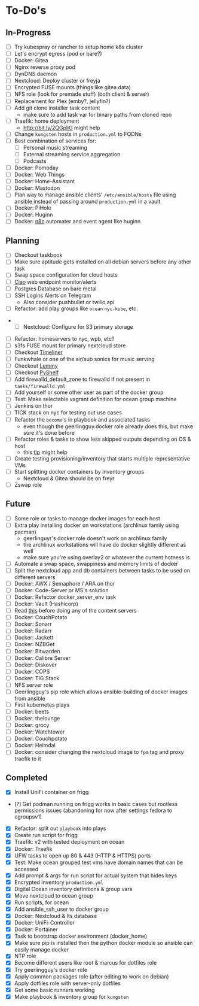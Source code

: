 To-Do's
=======

In-Progress
-----------

- [ ] Try kubespray or rancher to setup home k8s cluster
- [ ] Let's encrypt egress (pod or bare?)
- [ ] Docker: Gitea
- [ ] Nginx reverse proxy pod
- [ ] DynDNS daemon
- [ ] Nextcloud: Deploy cluster or freyja
- [ ] Encrypted FUSE mounts (things like gitea data)
- [ ] NFS role (look for premade stuff) (both client & server)
- [ ] Replacement for Plex (emby?, jellyfin?)
- [ ] Add git clone installer task content
    - make sure to add task var for binary paths from cloned repo
- [ ] Traefik: home deployment
    - http://bit.ly/2QGpliG might help
- [ ] Change `kungsten` hosts in `production.yml` to FQDNs
- [ ] Best combination of services for:
  - [ ] Personal music streaming
  - [ ] External streaming service aggregation
  - [ ] Podcasts
- [ ] Docker: Pomoday
- [ ] Docker: Web Things
- [ ] Docker: Home-Assistant
- [ ] Docker: Mastodon
- [ ] Plan way to manage ansible clients' `/etc/ansible/hosts` file using ansible instead of passing around `production.yml` in a vault
- [ ] Docker: PiHole
- [ ] Docker: Huginn
- [ ] Docker: [n8n](http://bit.ly/37uf14l) automater and event agent like huginn

Planning
--------

- [ ] Checkout taskbook
- [ ] Make sure aptitude gets installed on all debian servers before any other task
- [ ] Swap space configuration for cloud hosts
- [ ] [Ciao](http://bit.ly/37v7Cl4) web endpoint monitor/alerts
- [ ] Postgres Database on bare metal
- [ ] SSH Logins Alerts on Telegram
    - Also consider pushbullet or twilio api
- [ ] Refactor: add play groups like `ocean` `nyc-kube`, etc.
- - [ ] Nextcloud: Configure for S3 primary storage
- [ ] Refactor: homeservers to nyc, wpb, etc?
- [ ] s3fs FUSE mount for primary nextcloud store
- [ ] Checkout [Timeliner](http://bit.ly/2tpYnE0)
- [ ] Funkwhale or one of the air/sub sonics for music serving
- [ ] Checkout [Lemmy](http://bit.ly/36gYpgf)
- [ ] Checkout [PyShelf](http://bit.ly/2MM8r1e)
- [ ] Add firewalld_default_zone to firewalld if not present in `tasks/firewalld.yml`
- [ ] Add yourself or some other user as part of the docker group
- [ ] Test: Make selectable vagrant definition for ocean group machine
- [ ] Jenkins on thor
- [ ] TICK stack on nyc for testing out use cases
- [ ] Refactor the `become`'s in playbook and associated tasks
    - even though the geerlingguy.docker role already does this, but make sure it's done before
- [ ] Refactor roles & tasks to show less skipped outputs depending on OS & host
    - this [tip](http://bit.ly/2HGIZaV) might help
- [ ] Create testing provisioning/inventory that starts multiple representative VMs
- [ ] Start splitting docker containers by inventory groups
    - Nextcloud & Gitea should be on freyr
- [ ] Zswap role

Future
------

- [ ] Some role or tasks to manage docker images for each host
- [ ] Extra play installing docker on workstations (archlinux family using pacman)
    - geerlinguyr's docker role doesn't work on archlinux family
    - the archlinux workstations will have do docker slightly different as well
    - make sure you're using overlay2 or whatever the current hotness is
- [ ] Automate a swap space, swappiness and memory limits of docker
- [ ] Split the nextcloud app and db containers between tasks to be used on different servers
- [ ] Docker: AWX / Semaphore / ARA on thor
- [ ] Docker: Code-Server or MS's solution
- [ ] Docker: Refactor docker_server_env task
- [ ] Docker: Vault (Hashicorp)
- [ ] Read [this](http://bit.ly/35hFG2T) before doing any of the content servers
- [ ] Docker: CouchPotato
- [ ] Docker: Sonarr
- [ ] Docker: Radarr
- [ ] Docker: Jackett
- [ ] Docker: NZBGet
- [ ] Docker: Bitwarden
- [ ] Docker: Calibre Server
- [ ] Docker: Diskover
- [ ] Docker: COPS
- [ ] Docker: TIG Stack
- [ ] NFS server role
- [ ] Geerlingguy's pip role which allows ansible-building of docker images from ansible
- [ ] First kubernetes plays
- [ ] Docker: beets
- [ ] Docker: thelounge
- [ ] Docker: grocy
- [ ] Docker: Watchtower
- [ ] Docker: Couchpotato
- [ ] Docker: Heimdal
- [ ] Docker: consider changing the nextcloud image to `fpm` tag and proxy traefik to it

Completed
---------

- [x] Install UniFi container on frigg
- [?] Get podman running on frigg works in basic cases but rootless permissions issues (abandoning for now after settings fedora to cgroupsv1)
- [x] Refactor: split out `playbook` into plays
- [x] Create run script for frigg
- [x] Traefik: v2 with tested deployment on ocean
- [x] Docker: Traefik
- [x] UFW tasks to open up 80 & 443 (HTTP & HTTPS) ports
- [x] Test: Make ocean grouped test vms have domain names that can be accessed
- [x] Add prompt & args for run script for actual system that hides keys
- [x] Encrypted inventory `production.yml`
- [x] Digital Ocean inventory definitions & group vars
- [x] Move nextcloud to ocean group
- [x] Run scripts, for ocean
- [x] Add ansible_ssh_user to docker group
- [x] Docker: Nextcloud & Its database
- [x] Docker: UniFi-Controller
- [x] Docker: Portainer
- [x] Task to bootstrap docker environment (docker_home)
- [x] Make sure pip is installed then the python docker module so ansible can easily manage docker
- [x] NTP role
- [x] Become different users like root & marcus for dotfiles role
- [x] Try geerlingguy's docker role
- [x] Apply common packages role (after editing to work on debian)
- [x] Apply dotfiles role with server-only dotfiles
- [x] Get some basic runners working
- [x] Make playbook & inventory group for `kungsten`
